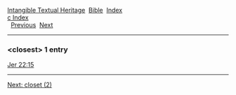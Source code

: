 [Intangible Textual Heritage](../../index)  [Bible](../index) 
[Index](index)   
[c Index](_c_)  
  [Previous](c02253)  [Next](c02255) 

------------------------------------------------------------------------

### &lt;closest&gt; 1 entry

[Jer 22:15](../kjv/jer022.htm#015)  

------------------------------------------------------------------------

[Next: closet (2)](c02255)

